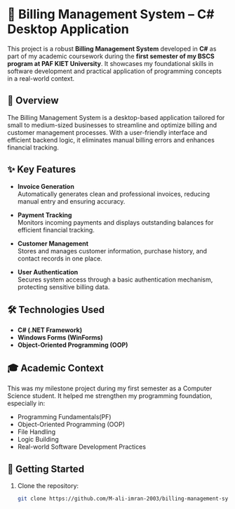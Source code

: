# 🧾 Billing Management System – C# Desktop Application

This project is a robust **Billing Management System** developed in **C#** as part of my academic coursework during the **first semester of my BSCS program at PAF KIET University**. It showcases my foundational skills in software development and practical application of programming concepts in a real-world context.

## 📌 Overview

The Billing Management System is a desktop-based application tailored for small to medium-sized businesses to streamline and optimize billing and customer management processes. With a user-friendly interface and efficient backend logic, it eliminates manual billing errors and enhances financial tracking.

## ✨ Key Features

- **Invoice Generation**  
  Automatically generates clean and professional invoices, reducing manual entry and ensuring accuracy.

- **Payment Tracking**  
  Monitors incoming payments and displays outstanding balances for efficient financial tracking.

- **Customer Management**  
  Stores and manages customer information, purchase history, and contact records in one place.

- **User Authentication**  
  Secures system access through a basic authentication mechanism, protecting sensitive billing data.

## 🛠️ Technologies Used

- **C# (.NET Framework)**
- **Windows Forms (WinForms)**
- **Object-Oriented Programming (OOP)**

## 🎓 Academic Context

This was my milestone project during my first semester as a Computer Science student. It helped me strengthen my programming foundation, especially in:

- Programming Fundamentals(PF)
- Object-Oriented Programming (OOP)
- File Handling
- Logic Building
- Real-world Software Development Practices

## 🚀 Getting Started

1. Clone the repository:
   ```bash
   git clone https://github.com/M-ali-imran-2003/billing-management-system.git
